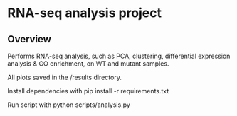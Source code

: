 # RNA-seq analysis project

## Overview
Performs RNA-seq analysis, such as PCA, clustering, differential expression analysis & GO enrichment, on WT and mutant samples.

All plots saved in the /results directory. 

Install dependencies with pip install -r requirements.txt

Run script with python scripts/analysis.py
